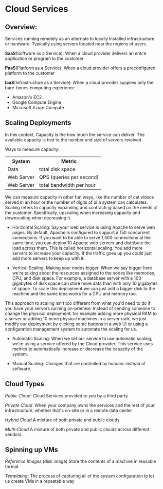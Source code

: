 # Cloud Services

## Overview: 

Services running remotely as an alternate to locally installed infrastructure or hardware. Typically using servers located near the regions of users.

**SaaS**(Software as a Service): When a cloud provider delivers an entire application or program to the customer

**PaaS**(Platform as a Service): When a cloud provider offers a preconfigured platform to the customer

**IaaS**(Infrastructure as a Service): When a cloud provider supplies only the bare-bones computing experience

* Amazon's EC2
* Google Compute Engine
* Microsoft Azure Compute

## Scaling Deployments

In this context, Capacity is the how much the service can deliver.  The available capacity is tied to the number and size of servers involved.

Ways to measure capacity:
<table>
    <th>System</th><th>Metric</th>
    <tr><td>Data</td><td>total disk space</td></tr>
    <tr><td>Web Server</td><td>QPS (queries per second)</td></tr>
    <tr><td>Web Server</td><td>total bandwidth per hour</td></tr>
</table>

We can measure capacity in other fun ways, like the number of cat videos served in an hour or the number of digits of pi a system can calculates.  Scaling refers to capacity expanding and contracting based on the needs of the customer.  Specifically, upscaling when increasing capacity and downscaling when decreasing it.

* Horizontal Scaling: Say your web service is using Apache to serve web pages. By default, Apache is configured to support a 150 concurrent connections. If you want to be able to serve 1,500 connections at the same time, you can deploy 10 Apache web servers and distribute the load across them. This is called horizontal scaling. You add more servers to increase your capacity. If the traffic goes up you could just add more servers to keep up with it.

* Vertical Scaling: Making your nodes bigger. When we say bigger here we're talking about the resources assigned to the nodes like memories, CPU, and disk space. For example, a database server with a 100 gigabytes of disk space can store more data than with only 10 gigabytes of space. To scale this deployment we can just add a bigger disk to the machine and the same idea works for a CPU and memory too.

This approach to scaling isn't too different from what you'd need to do if you have your servers running on-premise. Instead of sending someone to change the physical deployment, for example adding more physical RAM to a server or adding 10 more physical machines in a server rack, we just modify our deployment by clicking some buttons in a web UI or using a configuration management system to automate the scaling for us.

* Automatic Scaling: When we set our service to use automatic scaling, we're using a service offered by the Cloud provider. This service uses metrics to automatically increase or decrease the capacity of the system.

* Manual Scaling: Changes that are controlled by humans instead of software.

## Cloud Types

*Public Cloud*: Cloud Services provided to you by a third party

*Private Cloud*: When your company owns the services and the rest of your infrastructure, whether that's on-site or in a remote data center

*Hybrid Cloud* A mixture of both private and public clouds

*Multi-Cloud* A mixture of both private and public clouds across different vendors

## Spinning up VMs

*Reference Images*:(disk image) Store the contents of a machine in reusable format 

*Templating*: The process of capturing all of the system configuration to let us create VMs in a repeatable way

